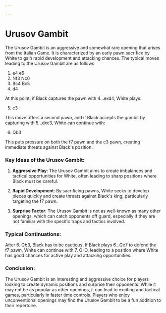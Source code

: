 ```yaml
---

---
```

# Urusov Gambit

The Urusov Gambit is an aggressive and somewhat rare opening that arises from the Italian Game. It is characterized by an early pawn sacrifice by White to gain rapid development and attacking chances. The typical moves leading to the Urusov Gambit are as follows:

1. e4 e5
2. Nf3 Nc6
3. Bc4 Bc5
4. d4

At this point, if Black captures the pawn with 4...exd4, White plays:

5. c3

This move offers a second pawn, and if Black accepts the gambit by capturing with 5...dxc3, White can continue with:

6. Qb3

This puts pressure on both the f7 pawn and the c3 pawn, creating immediate threats against Black's position.

### Key Ideas of the Urusov Gambit:

1. **Aggressive Play**: The Urusov Gambit aims to create imbalances and tactical opportunities for White, often leading to sharp positions where Black must be careful.

2. **Rapid Development**: By sacrificing pawns, White seeks to develop pieces quickly and create threats against Black's king, particularly targeting the f7 pawn.

3. **Surprise Factor**: The Urusov Gambit is not as well-known as many other openings, which can catch opponents off guard, especially if they are not familiar with the specific traps and tactics involved.

### Typical Continuations:

After 6. Qb3, Black has to be cautious. If Black plays 6...Qe7 to defend the f7 pawn, White can continue with 7. O-O, leading to a position where White has good chances for active play and attacking opportunities.

### Conclusion:

The Urusov Gambit is an interesting and aggressive choice for players looking to create dynamic positions and surprise their opponents. While it may not be as popular as other openings, it can lead to exciting and tactical games, particularly in faster time controls. Players who enjoy unconventional openings may find the Urusov Gambit to be a fun addition to their repertoire.